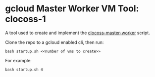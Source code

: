 # gcloud Master Worker VM Tool: clocoss-1

A tool used to create and implement the [clocoss-master-worker](https://github.com/portsoc/clocoss-master-worker/) script. 

Clone the repo to a gcloud enabled cli, then run:
```
bash startup.sh <<number of vms to create>>
```

For example:
```
bash startup.sh 4
```
